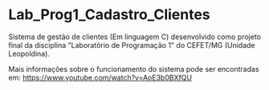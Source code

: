 # Lab_Prog1_Cadastro_Clientes
Sistema de gestão de clientes (Em linguagem C) desenvolvido como projeto final da disciplina "Laboratório de Programação 1" do CEFET/MG (Unidade Leopoldina).

Mais informações sobre o funcionamento do sistema pode ser encontradas em: https://www.youtube.com/watch?v=AoE3b0BXfQU
